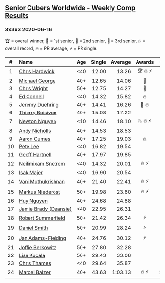 <style>table {white-space: nowrap;}</style>

## [Senior Cubers Worldwide - Weekly Comp Results](/scw-comp/results/)
### 3x3x3 2020-06-16

🏆 = overall winner, 🥇 = 1st senior, 🥈 = 2nd senior, 🥉 = 3rd senior, 💥 = overall record, 🔥 = PR average, ⚡ = PR single.

| # | Name | Age | Single | Average | Awards | Solve 1 | Solve 2 | Solve 3 | Solve 4 | Solve 5 | Video |
| :--: | :-- | :--: | --: | --: | :--: | --: | --: | --: | --: | --: | :-- |
| 1 | [Chris Hardwick](../../persons/chris_hardwick/333.md) | <40 | 12.00 | 13.26 | 🏆 🔥 ⚡ | 15.89 | 12.44 | 14.19 | 13.14 | 12.00 | [Link](https://www.facebook.com/events/604103587178706/permalink/607285570193841/) |
| 2 | [Michael George](../../persons/michael_george/333.md) | 40+ | 12.65 | 14.06 | 🥇 | 12.87 | 14.14 | 12.65 | 22.49 | 15.16 | [Link](https://www.facebook.com/events/604103587178706/permalink/604281800494218/) |
| 3 | [Chris Wright](../../persons/chris_wright/333.md) | 50+ | 12.75 | 14.27 | 🥈 | 15.03 | 14.25 | 15.44 | 12.75 | 13.52 | [Link](https://www.facebook.com/events/604103587178706/permalink/604904053765326/) |
| 4 | [Ed Connell](../../persons/ed_connell/333.md) | <40 | 14.32 | 15.82 | 🔥 | 18.53 | 15.40 | 16.74 | 15.32 | 14.32 | [Link](https://www.facebook.com/events/604103587178706/permalink/607127260209672/) |
| 5 | [Jeremy Duehring](../../persons/jeremy_duehring/333.md) | 40+ | 14.41 | 16.26 | 🥉 🔥 | 17.50 | 19.22 | 15.83 | 14.41 | 15.45 | [Link](https://www.facebook.com/jeremy.duehring/videos/10160134838122846/) |
| 6 | [Thierry Boisivon](../../persons/thierry_boisivon/333.md) | 40+ | 15.08 | 17.22 |  | 17.54 | 18.81 | 15.08 | 17.43 | 16.68 | [Link](https://www.facebook.com/events/604103587178706/permalink/608710896717975/) |
| 7 | [Newton Nguyen](../../persons/newton_nguyen/333.md) | <10 | 14.46 | 18.10 | 💥 🔥 ⚡ | 18.08 | 18.31 | 17.91 | 20.13 | 14.46 | [Link](https://www.facebook.com/events/604103587178706/permalink/608566270065771/) |
| 8 | [Andy Nicholls](../../persons/andy_nicholls/333.md) | 40+ | 14.53 | 18.53 |  | 18.29 | 19.63 | 18.59 | 18.72 | 14.53 | [Link](https://www.facebook.com/events/604103587178706/permalink/606984563557275/) |
| 9 | [Aaron Cumes](../../persons/aaron_cumes/333.md) | 40+ | 17.25 | 19.03 | 🔥 | 19.29 | 18.96 | 18.86 | 20.79 | 17.25 | [Link](https://www.facebook.com/events/604103587178706/permalink/604168720505526/) |
| 10 | [Pete Lee](../../persons/pete_lee/333.md) | <40 | 16.82 | 19.54 |  | 22.62 | 19.36 | 20.77 | 18.49 | 16.82 | [Link](https://www.facebook.com/events/604103587178706/permalink/607170430205355/) |
| 11 | [Geoff Hartnell](../../persons/geoff_hartnell/333.md) | 40+ | 17.97 | 19.85 |  | 17.97 | DNF | 19.18 | 19.93 | 20.45 | [Link](https://www.facebook.com/events/604103587178706/permalink/605588723696859/) |
| 12 | [Neilimixam Snetrem](../../persons/neilimixam_snetrem/333.md) | <40 | 14.32 | 20.01 | 🔥 ⚡ | 20.10 | 18.12 | 21.80 | 23.29 | 14.32 | [Link](https://www.facebook.com/events/604103587178706/permalink/604989420423456&ref=m_notif&notif_t=event_mall_comment/) |
| 13 | [Isak Majer](../../persons/isak_majer/333.md) | <40 | 16.90 | 20.54 |  | 22.68 | 18.70 | 20.24 | 25.57 | 16.90 | [Link](https://www.facebook.com/events/604103587178706/permalink/608997466689318/) |
| 14 | [Vani Muthukrishnan](../../persons/vani_muthukrishnan/333.md) | 40+ | 21.40 | 22.41 | 🔥 ⚡ | 22.88 | 22.88 | 21.48 | 24.32 | 21.40 | [Link](https://www.facebook.com/events/604103587178706/permalink/605501480372250/) |
| 15 | [Markus Niederöst](../../persons/markus_niederost/333.md) | 50+ | 19.98 | 23.60 | 🔥 ⚡ | 22.06 | 24.72 | 24.04 | DNF | 19.98 | [Link](https://www.facebook.com/events/604103587178706/permalink/608563256732739/) |
| 16 | [Huy Nguyen](../../persons/huy_nguyen/333.md) | 40+ | 24.68 | 24.88 |  | 24.68 | 26.03 | 24.70 | 25.04 | 24.90 | [Link](https://www.facebook.com/events/604103587178706/permalink/608566270065771/) |
| 17 | [Jamie Brady (Deansie)](../../persons/jamie_brady/333.md) | <40 | 22.95 | 26.31 |  | 24.11 | 22.95 | 31.52 | 28.45 | 26.37 | [Link](https://www.facebook.com/events/604103587178706/permalink/607345353521196/) |
| 18 | [Robert Summerfield](../../persons/robert_summerfield/333.md) | 50+ | 21.42 | 26.34 | ⚡ | 21.42 | 31.28 | 26.42 | 28.51 | 24.08 | [Link](https://www.facebook.com/events/604103587178706/permalink/605667260355672/) |
| 19 | [Daniel Smith](../../persons/daniel_smith/333.md) | 50+ | 20.99 | 28.24 | ⚡ | 20.99 | 29.83 | 27.77 | 27.84 | 29.12 | [Link](https://www.facebook.com/events/604103587178706/permalink/608926896696375/) |
| 20 | [Jan Adams-Fielding](../../persons/jan_adams_fielding/333.md) | 40+ | 24.76 | 30.12 | ⚡ | 28.90 | 33.49 | 24.76 | 33.40 | 28.05 | [Link](https://www.facebook.com/events/604103587178706/permalink/608741516714913/) |
| 21 | [Joffie Berkowitz](../../persons/joffie_berkowitz/333.md) | 50+ | 27.80 | 32.28 |  | 34.71 | 35.80 | 28.00 | 34.15 | 27.80 | [Link](https://www.facebook.com/joffie.berkowitz/videos/10163785951110128/) |
| 22 | [Lisa Kucala](../../persons/lisa_kucala/333.md) | 50+ | 29.43 | 33.08 |  | 31.75 | 34.24 | 29.43 | 33.26 | 34.67 | [Link](https://www.facebook.com/events/604103587178706/permalink/607910766797988/) |
| 23 | [Chris Thames](../../persons/chris_thames/333.md) | <40 | 29.64 | 35.87 |  | 29.64 | 34.57 | 34.78 | 53.56 | 38.28 | [Link](https://www.facebook.com/events/604103587178706/permalink/607222063533525/) |
| 24 | [Marcel Balzer](../../persons/marcel_balzer/333.md) | 40+ | 43.63 | 1:03.13 | 🔥 ⚡ | 1:28.79 | 43.63 | 1:18.69 | 53.31 | 57.39 | [Link](https://www.facebook.com/marcel.balzer.9216/videos/10160105327137516/) |

<!-- Global site tag (gtag.js) - Google Analytics -->
<script async src="https://www.googletagmanager.com/gtag/js?id=UA-86348435-3"></script>
<script>window.dataLayer = window.dataLayer || []; function gtag() {dataLayer.push(arguments);} gtag('js', new Date()); gtag('config', 'UA-86348435-3');</script>
